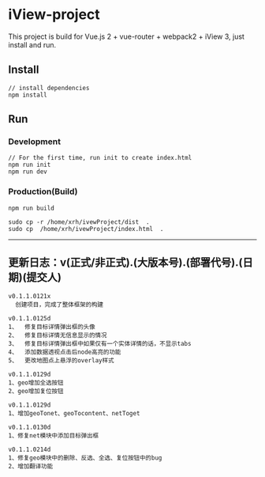 # iView-project

This project is build for Vue.js 2 + vue-router + webpack2 + iView 3, just install and run.

## Install
```bush
// install dependencies
npm install
```
## Run
### Development
```bush
// For the first time, run init to create index.html
npm run init
npm run dev
```
### Production(Build)
```bush
npm run build
```

```
sudo cp -r /home/xrh/ivewProject/dist  .
sudo cp  /home/xrh/ivewProject/index.html  .
```


-------------------------


## 更新日志：v(正式/非正式).(大版本号).(部署代号).(日期)(提交人)
```
v0.1.1.0121x
  创建项目，完成了整体框架的构建

v0.1.1.0125d
1、	修复目标详情弹出框的头像
2、	修复目标详情无信息显示的情况
3、	修复目标详情弹出框中如果仅有一个实体详情的话，不显示tabs
4、	添加数据透视点击后node高亮的功能
5、	更改地图点上悬浮的overlay样式

v0.1.1.0129d
1、geo增加全选按钮
2、geo增加复位按钮

v0.1.1.0129d
1、增加geoTonet、geoTocontent、netToget

v0.1.1.0130d
1、修复net模块中添加目标弹出框

v0.1.1.0214d
1、修复geo模块中的删除、反选、全选、复位按钮中的bug
2、增加翻译功能



```